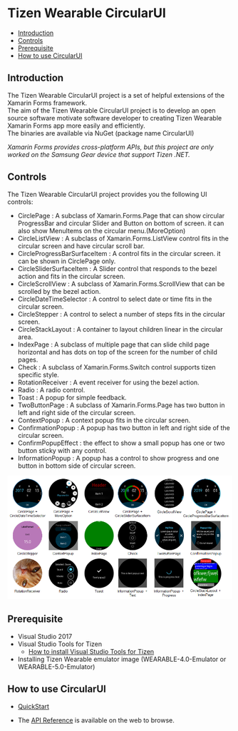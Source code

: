 # Tizen Wearable CircularUI

- [Introduction](#introduction)
- [Controls](#controls)
- [Prerequisite](#prerequisite)
- [How to use CircularUI](#how-to-use-circularui)

## Introduction
The Tizen Wearable CircularUI project is a set of helpful extensions of the Xamarin Forms framework.<br>
The aim of the Tizen Wearable CircularUI project is to develop an open source software motivate software developer to creating Tizen Wearable Xamarin Forms app more easily and efficiently.<br> 
The binaries are available via NuGet (package name CircularUI)<br>

_Xamarin Forms provides cross-platform APIs, but this project are only worked on the Samsung Gear device that support Tizen .NET._ 


## Controls
The Tizen Wearable CircularUI project provides you the following UI controls:

- CirclePage : A subclass of Xamarin.Forms.Page that can show circular ProgressBar and circular Slider and Button on bottom of screen. it can also show MenuItems on the circular menu.(MoreOption)
- CircleListView : A subclass of Xamarin.Forms.ListView control fits in the circular screen and have circular scroll bar.
- CircleProgressBarSurfaceItem : A control  fits in the circular screen. it can be shown in CirclePage only.
- CircleSliderSurfaceItem : A Slider control that responds to the bezel action and fits in the circular screen.
- CircleScrollView : A subclass of Xamarin.Forms.ScrollView that can be scrolled by the bezel action.
- CircleDateTimeSelector : A control to select date or time fits in the circular screen.
- CircleStepper : A control to select a number of steps fits in the circular screen.
- CircleStackLayout : A container to layout children linear in the circular area.
- IndexPage : A subclass of multiple page that can slide child page horizontal and has dots on top of the screen for the number of child pages.
- Check : A subclass of Xamarin.Forms.Switch control supports tizen specific style.
- RotationReceiver : A event receiver for using the bezel action.
- Radio : A radio control.
- Toast : A popup for simple feedback.
- TwoButtonPage : A subclass of Xamarin.Forms.Page has two button in left and right side of the circular screen.
- ContextPopup : A context popup fits in the circular screen.
- ConfirmationPopup : A popup has two button in left and right side of the circular screen.
- ConfirmPopupEffect : the effect to show a small popup has one or two button sticky with any control.
- InformationPopup : A popup has a control to show progress and one button in bottom side of circular screen.

![widgets](doc/design/data/widgets.png)

## Prerequisite
 - Visual Studio 2017
 - Visual Studio Tools for Tizen
     - [How to install Visual Studio Tools for Tizen](https://developer.tizen.org/development/visual-studio-tools-tizen/installing-visual-studio-tools-tizen)
 - Installing Tizen Wearable emulator image (WEARABLE-4.0-Emulator or WEARABLE-5.0-Emulator)

## How to use CircularUI
- [QuickStart](doc/guide/Quickstart.md)

- The [API Reference](https://github.sec.samsung.net/pages/dotnet/tizen-circular-ui) is available on the web to browse.
